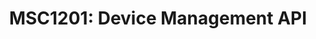 ---
title: "MSC1201: Device Management API"
created_at: "2018-05-10"
description:
category: encryption
keywords: merged
client_stats:
server_stats:
  synapse:
    all:
      merged: y
sdk_stats:
services_stats:
footnotes:
notes:
links:
 - title: "PR for MSC1201"
   link: "https://github.com/matrix-org/matrix-doc/issues/1201"
 - title: Documentation
   link: "https://docs.google.com/document/d/1H8Z5b9kGKuvFkfDR1uQHaKdYxBD03ZDjMGH1IXQ0Wbw/edit#heading=h.8rtccxo23ng"
---